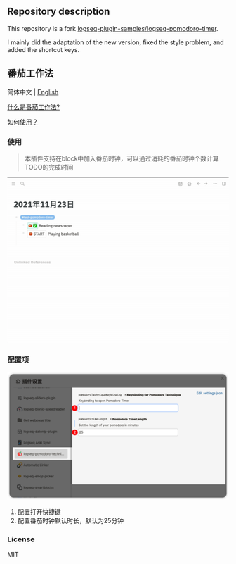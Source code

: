 ## Repository description
This repository is a fork [logseq-plugin-samples/logseq-pomodoro-timer](https://github.com/logseq/logseq-plugin-samples/tree/master/logseq-pomodoro-timer).

I mainly did the adaptation of the new version, fixed the style problem, and added the shortcut keys.
## 番茄工作法 
简体中文 | [English](./README.md)

[什么是番茄工作法?](https://zh.m.wikipedia.org/zh-hans/%E7%95%AA%E8%8C%84%E5%B7%A5%E4%BD%9C%E6%B3%95)

[如何使用？](https://www.zhihu.com/question/20189826)

### 使用
> 本插件支持在block中加入番茄时钟，可以通过消耗的番茄时钟个数计算TODO的完成时间

![demo](./images/demo.gif)

### 配置项
![配置项](./images/option.png)
1. 配置打开快捷键
2. 配置番茄时钟默认时长，默认为25分钟


### License
MIT

